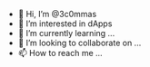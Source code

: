 - 👋 Hi, I’m @3c0mmas
- 👀 I’m interested in dApps   
- 🌱 I’m currently learning ... 
- 💞️ I’m looking to collaborate on ...  
- 📫 How to reach me ... 

<!---
3c0mmas/3c0mmas is a ✨ special ✨ repository because its `README.md` (this file) appears on your GitHub profile.
You can click the Preview link to take a look at your changes.
--->
